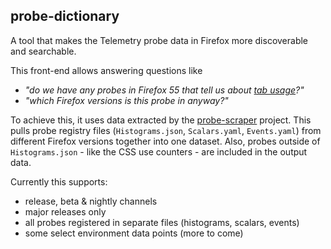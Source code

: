 ## probe-dictionary
A tool that makes the Telemetry probe data in Firefox more discoverable and searchable.

This front-end allows answering questions like 
* *"do we have any probes in Firefox 55 that tell us about [tab usage](https://telemetry.mozilla.org/probe-dictionary/?search=tab&searchtype=in_name&optout=true&channel=release&constraint=is_in&version=55)?"*
* *"which Firefox versions is this probe in anyway?"*

To achieve this, it uses data extracted by the [probe-scraper](https://github.com/mozilla/probe-scraper) project.
This pulls probe registry files (`Histograms.json`, `Scalars.yaml`, `Events.yaml`) from different Firefox versions together into one dataset.
Also, probes outside of `Histograms.json` - like the CSS use counters - are included in the output data.

Currently this supports:
* release, beta & nightly channels
* major releases only
* all probes registered in separate files (histograms, scalars, events)
* some select environment data points (more to come)

